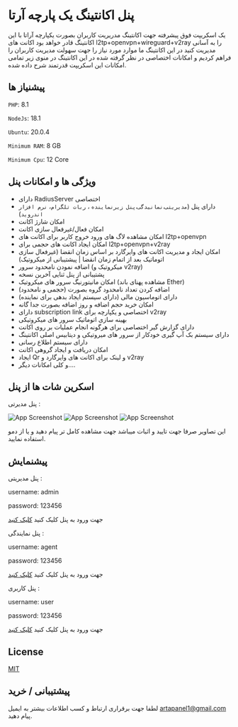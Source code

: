 
# پنل اکانتینگ یک پارچه آرتا

یک اسکریپت فوق پیشرفته جهت اکانتینگ مدریریت کاربران بصورت یکپارچه آراتا با این اکانتینگ قادر خواهد بود اکانت های l2tp+openvpn+wireguard+v2ray را به آسانی مدیریت کنید در این اکانتینگ ما موارد مورد نیاز را جهت سهولت مدیریت کاربران را فراهم کردیم و امکانات اختصاصی در نظر گرفته شده در این اکانتینگ در منوی زیر تمامی امکانات این اسکریپت قدرتمند شرح داده شده.



## پیشنیاز ها

`PHP`: 8.1

`NodeJs`: 18.1

`Ubuntu`: 20.0.4

`Minimum RAM`: 8 GB

`Minimum Cpu`: 12 Core

## ویژگی ها و امکانات پنل

- دارای RadiusServer اختصاصی
- دارای پنل (`مدیریتی`،`نمانیدگی`،` پنل زیرنماینده ` ، `ربات تلگرام`، `نرم افزار اندروید`)
- امکان شارژ اکانت
- امکان فعال/غیرفعال سازی اکانت
- امکان مشاهده لاگ های ورود خروج کاربر برای اکانت های l2tp+openvpn
- امکان ایجاد اکانت های حجمی برای l2tp+openvpn+v2ray
- امکان ایجاد و مدیریت اکانت های وایرگارد بر اساس زمان انقضا (غیرفعال سازی اتوماتیک بعد از اتمام زمان انقضا | پیشتیبانی از میکروتیک)
- اضافه نمودن نامحدود سرور (میکروتیک و v2ray)
- پشتیبانی از پنل ثنایی آخرین نسخه
- امکان مانیتورنیگ سرور  های میکروتیک (مشاهده پهنای باند Ether)
- اضافه کردن تعداد نامحدود گروه بصورت (حجمی و نامحدود)
- دارای اتوماسیون مالی (دارای سیستم ایجاد بدهی برای نماینده)
- امکان خرید حجم اضافه و روز اضافه بصورت جدا گانه
- دارای subscription link اختصاصی و یکپارچه برای v2ray
- بهینه سازی اتوماتیک سرور های میکروتیکی 
- دارای گزارش گیر اختصاصی برای هرگونه انجام عملیات بر روی اکانت
- دارای سیستم بک آپ گیری خودکار از سرور های میروتیکی و دیتابیس اصلی اکانتینگ
- دارای سیستم اطلاع رسانی
- امکان دریافت و ایجاد گروهی اکانت
- ایجاد Qr و لینک برای اکانت های وایرگارد و v2ray
- و کلی امکانات دیگر....

## اسکرین شات ها از پنل

پنل مدیرتی : 

![App Screenshot](https://i.postimg.cc/DZ1wSQsC/image.png)
![App Screenshot](https://i.postimg.cc/ZRwDF2r0/screenshot-arta20-top-2023-12-26-22-49-17.png)
![App Screenshot](https://i.postimg.cc/tRfBqhD0/screenshot-arta20-top-2023-12-26-22-51-22.png)


این تصاویر صرفا جهت  تایید و اثبات میباشد جهت مشاهده کامل تر پیام دهید و یا از دمو استفاده نمایید.
## پیشنمایش

پنل مدیریتی :

username: admin

password: 123456

جهت ورود به پنل کلیک کنید
[کلیک کنید](https://commingsoon.com)


پنل نمایندگی :

username: agent

password: 123456

جهت ورود به پنل کلیک کنید
[کلیک کنید](https://commingsoon.com)

پنل کاربری :

username: user

password: 123456

جهت ورود به پنل کلیک کنید
[کلیک کنید](https://commingsoon.com)




## License

[MIT](https://choosealicense.com/licenses/mit/)


## پیشتیبانی / خرید

لطفا جهت برقراری ارتباط و کسب اطلاعات بیشتر  به ایمیل artapanel1@gmail.com پیام دهید.

